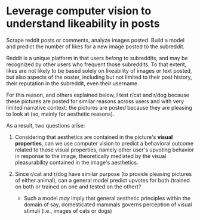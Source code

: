 # Leverage computer vision to understand likeability in posts
Scrape reddit posts or comments, analyze images posted. Build a model and predict the number of likes for a new image posted to the subreddit.


Reddit is a unique platform in that users *belong* to subreddits, and may be recognized by other users who frequent those subreddits. To that extent, likes are not likely to be based solely on likeability of images or text posted, but also aspects of the ooster, including but not limited to their post history, their reputation in the subreddit, even their username.

For this reason, and others explained below, I test r/cat and r/dog because these pictures are posted for similar reasons across users and with very limited narrative context: the pictures are posted because they are pleasing to look at (so, mainly for aesthetic reasons).

As a result, two questions arise:

1. Considering that aesthetics are contained in the picture's **visual properties**, can we use computer vision to predict a behavioral outcome related to those visual properties, namely other user's upvoting behavior in response to the image, theoretically mediated by the visual pleasurability contained in the image's aesthetics.

2. Since r/cat and r/dog have similar purpose (to provide pleasing pictures of either animal), can a general model predict upvotes for both (trained on both or trained on one and tested on the other)?
    - Such a model *may* imply that general aesthetic principles within the domain of say, domesticated mammals governs perception of visual stimuli (i.e., images of cats or dogs)


